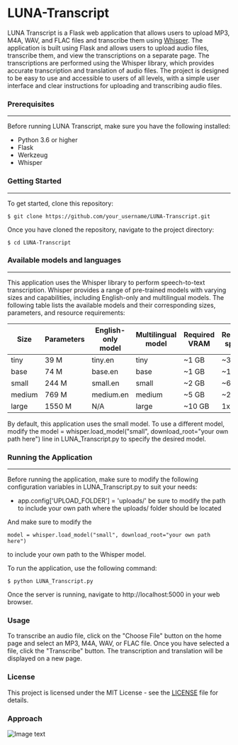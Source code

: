 # LUNA-Transcript
LUNA Transcript is a Flask web application that allows users to upload MP3, M4A, WAV, and FLAC files and transcribe them using [Whisper](https://github.com/openai/whisper.git). The application is built using Flask and allows users to upload audio files, transcribe them, and view the transcriptions on a separate page. The transcriptions are performed using the Whisper library, which provides accurate transcription and translation of audio files. The project is designed to be easy to use and accessible to users of all levels, with a simple user interface and clear instructions for uploading and transcribing audio files.


### Prerequisites
***
Before running LUNA Transcript, make sure you have the following installed:

- Python 3.6 or higher
- Flask
- Werkzeug
- Whisper

### Getting Started
***
To get started, clone this repository:
```
$ git clone https://github.com/your_username/LUNA-Transcript.git
```
Once you have cloned the repository, navigate to the project directory:
```
$ cd LUNA-Transcript
```
### Available models and languages
***
This application uses the Whisper library to perform speech-to-text transcription. Whisper provides a range of pre-trained models with varying sizes and capabilities, including English-only and multilingual models. The following table lists the available models and their corresponding sizes, parameters, and resource requirements:

| Size   | Parameters | English-only model | Multilingual model | Required VRAM | Relative speed |
|--------|------------|--------------------|--------------------|---------------|----------------|
| tiny   | 39 M       | tiny.en            | tiny               | ~1 GB         | ~32x           |
| base   | 74 M       | base.en            | base               | ~1 GB         | ~16x           |
| small  | 244 M      | small.en           | small              | ~2 GB         | ~6x            |
| medium | 769 M      | medium.en          | medium             | ~5 GB         | ~2x            |
| large  | 1550 M     | N/A                | large              | ~10 GB        | 1x             |

By default, this application uses the small model. To use a different model, modify the model = whisper.load_model("small", download_root="your own path here") line in LUNA_Transcript.py to specify the desired model.

### Running the Application
***
Before running the application, make sure to modify the following configuration variables in LUNA_Transcript.py to suit your needs:

- app.config['UPLOAD_FOLDER'] = 'uploads/' be sure to modify the path to include your own path where the uploads/ folder should be located

And make sure to modify the
```
model = whisper.load_model("small", download_root="your own path here")
```
to include your own path to the Whisper model.


To run the application, use the following command:
```
$ python LUNA_Transcript.py
```
Once the server is running, navigate to http://localhost:5000 in your web browser.

### Usage
To transcribe an audio file, click on the "Choose File" button on the home page and select an MP3, M4A, WAV, or FLAC file. Once you have selected a file, click the "Transcribe" button. The transcription and translation will be displayed on a new page.

### License
This project is licensed under the MIT License - see the [LICENSE](https://github.com/openai/whisper/blob/main/LICENSE) file for details.

### Approach
![Image text](https://raw.githubusercontent.com/openai/whisper/main/approach.png)
